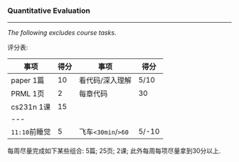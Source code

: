 ### Quantitative Evaluation

---

*The following excludes course tasks.*

评分表: 

| 事项          | 得分 | 事项               | 得分  |
| ------------- | ---- | ------------------ | ----- |
| paper 1篇     | 10   | 看代码/深入理解    | 5/10  |
| PRML 1页      | 2    | 每章代码           | 30    |
| cs231n 1课    | 15   |                    |       |
| ---           |      |                    |       |
| `11:10`前睡觉 | 5    | 飞车`<30min`/`>60` | 5/-10 |

每周尽量完成如下某些组合: 5篇; 25页; 2课; 此外每周每项尽量拿到30分以上.
